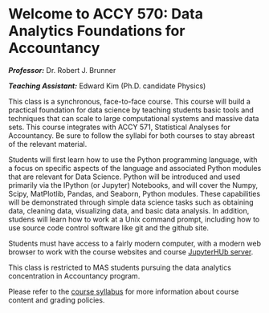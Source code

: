 # Welcome to ACCY 570: Data Analytics Foundations for Accountancy #

***Professor:*** Dr. Robert J. Brunner

***Teaching Assistant:*** Edward Kim (Ph.D. candidate  Physics)

This class is a synchronous, face-to-face course. This course will build a practical foundation for data science by teaching students basic tools and techniques that can scale to large computational systems and massive data sets. This course integrates with ACCY 571, Statistical Analyses for Accountancy. Be sure to follow the syllabi for both courses to stay abreast of the relevant material.

Students will first learn how to use the Python programming language, with a focus on specific aspects of the language and associated Python modules that are relevant for Data Science. Python will be introduced and used primarily via the IPython (or Jupyter) Notebooks, and will cover the Numpy, Scipy, MatPlotlib, Pandas, and Seaborn, Python modules. These capabilities will be demonstrated through simple data science tasks such as obtaining data, cleaning data, visualizing data, and basic data analysis. In addition, studens will learn how to work at a Unix command prompt, including how to use source code control software like git and the github site. 

Students must have access to a fairly modern computer, with a modern web browser to work with the course websites and course [JupyterHUb server](datascience.business.illinois.edu).

This class is restricted to MAS students pursuing the data analytics concentration in Accountancy program.

Please refer to the [course syllabus](syllabus.md) for more information about course content and grading policies.

